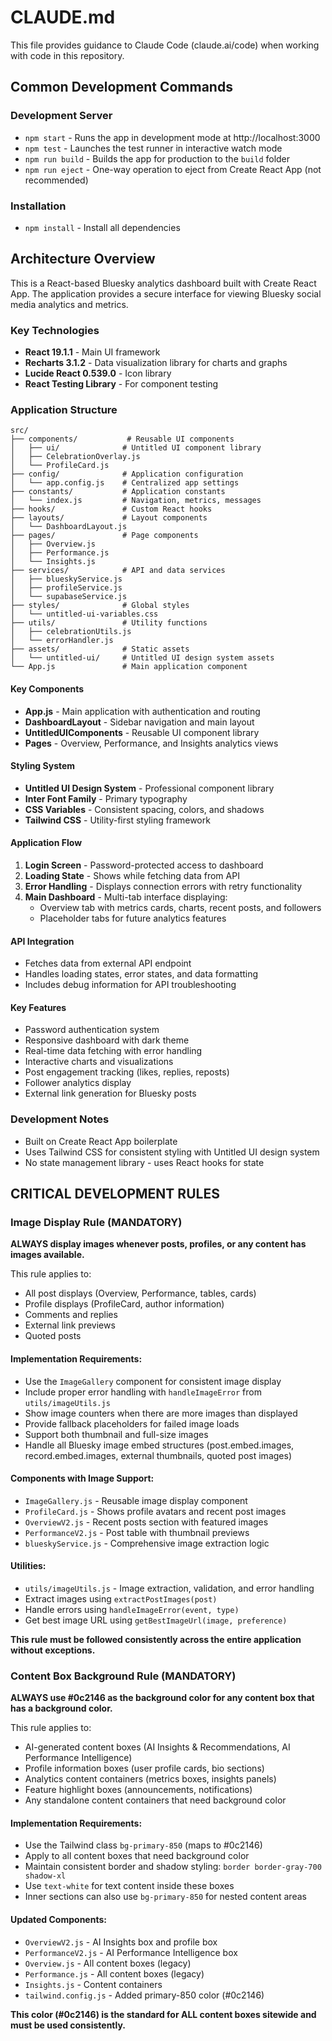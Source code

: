 # CLAUDE.md

This file provides guidance to Claude Code (claude.ai/code) when working with code in this repository.

## Common Development Commands

### Development Server
- `npm start` - Runs the app in development mode at http://localhost:3000
- `npm test` - Launches the test runner in interactive watch mode
- `npm run build` - Builds the app for production to the `build` folder
- `npm run eject` - One-way operation to eject from Create React App (not recommended)

### Installation
- `npm install` - Install all dependencies

## Architecture Overview

This is a React-based Bluesky analytics dashboard built with Create React App. The application provides a secure interface for viewing Bluesky social media analytics and metrics.

### Key Technologies
- **React 19.1.1** - Main UI framework
- **Recharts 3.1.2** - Data visualization library for charts and graphs
- **Lucide React 0.539.0** - Icon library
- **React Testing Library** - For component testing

### Application Structure

```
src/
├── components/           # Reusable UI components
│   ├── ui/              # Untitled UI component library
│   ├── CelebrationOverlay.js
│   └── ProfileCard.js
├── config/              # Application configuration
│   └── app.config.js    # Centralized app settings
├── constants/           # Application constants
│   └── index.js         # Navigation, metrics, messages
├── hooks/               # Custom React hooks
├── layouts/             # Layout components
│   └── DashboardLayout.js
├── pages/               # Page components
│   ├── Overview.js
│   ├── Performance.js
│   └── Insights.js
├── services/            # API and data services
│   ├── blueskyService.js
│   ├── profileService.js
│   └── supabaseService.js
├── styles/              # Global styles
│   └── untitled-ui-variables.css
├── utils/               # Utility functions
│   ├── celebrationUtils.js
│   └── errorHandler.js
├── assets/              # Static assets
│   └── untitled-ui/     # Untitled UI design system assets
└── App.js               # Main application component
```

#### Key Components
- **App.js** - Main application with authentication and routing
- **DashboardLayout** - Sidebar navigation and main layout
- **UntitledUIComponents** - Reusable UI component library
- **Pages** - Overview, Performance, and Insights analytics views

#### Styling System
- **Untitled UI Design System** - Professional component library
- **Inter Font Family** - Primary typography
- **CSS Variables** - Consistent spacing, colors, and shadows
- **Tailwind CSS** - Utility-first styling framework

#### Application Flow
1. **Login Screen** - Password-protected access to dashboard
2. **Loading State** - Shows while fetching data from API
3. **Error Handling** - Displays connection errors with retry functionality
4. **Main Dashboard** - Multi-tab interface displaying:
   - Overview tab with metrics cards, charts, recent posts, and followers
   - Placeholder tabs for future analytics features

#### API Integration
- Fetches data from external API endpoint
- Handles loading states, error states, and data formatting
- Includes debug information for API troubleshooting

#### Key Features
- Password authentication system
- Responsive dashboard with dark theme
- Real-time data fetching with error handling
- Interactive charts and visualizations
- Post engagement tracking (likes, replies, reposts)
- Follower analytics display
- External link generation for Bluesky posts

### Development Notes
- Built on Create React App boilerplate
- Uses Tailwind CSS for consistent styling with Untitled UI design system
- No state management library - uses React hooks for state

## CRITICAL DEVELOPMENT RULES

### Image Display Rule (MANDATORY)
**ALWAYS display images whenever posts, profiles, or any content has images available.**

This rule applies to:
- All post displays (Overview, Performance, tables, cards)
- Profile displays (ProfileCard, author information)
- Comments and replies
- External link previews
- Quoted posts

#### Implementation Requirements:
- Use the `ImageGallery` component for consistent image display
- Include proper error handling with `handleImageError` from `utils/imageUtils.js`
- Show image counters when there are more images than displayed
- Provide fallback placeholders for failed image loads
- Support both thumbnail and full-size images
- Handle all Bluesky image embed structures (post.embed.images, record.embed.images, external thumbnails, quoted post images)

#### Components with Image Support:
- `ImageGallery.js` - Reusable image display component
- `ProfileCard.js` - Shows profile avatars and recent post images
- `OverviewV2.js` - Recent posts section with featured images
- `PerformanceV2.js` - Post table with thumbnail previews
- `blueskyService.js` - Comprehensive image extraction logic

#### Utilities:
- `utils/imageUtils.js` - Image extraction, validation, and error handling
- Extract images using `extractPostImages(post)`
- Handle errors using `handleImageError(event, type)`
- Get best image URL using `getBestImageUrl(image, preference)`

**This rule must be followed consistently across the entire application without exceptions.**

### Content Box Background Rule (MANDATORY)
**ALWAYS use #0c2146 as the background color for any content box that has a background color.**

This rule applies to:
- AI-generated content boxes (AI Insights & Recommendations, AI Performance Intelligence)
- Profile information boxes (user profile cards, bio sections)
- Analytics content containers (metrics boxes, insights panels)
- Feature highlight boxes (announcements, notifications)
- Any standalone content containers that need background color

#### Implementation Requirements:
- Use the Tailwind class `bg-primary-850` (maps to #0c2146)
- Apply to all content boxes that need background color
- Maintain consistent border and shadow styling: `border border-gray-700 shadow-xl`
- Use `text-white` for text content inside these boxes
- Inner sections can also use `bg-primary-850` for nested content areas

#### Updated Components:
- `OverviewV2.js` - AI Insights box and profile box
- `PerformanceV2.js` - AI Performance Intelligence box
- `Overview.js` - All content boxes (legacy)
- `Performance.js` - All content boxes (legacy)
- `Insights.js` - Content containers
- `tailwind.config.js` - Added primary-850 color (#0c2146)

**This color (#0c2146) is the standard for ALL content boxes sitewide and must be used consistently.**